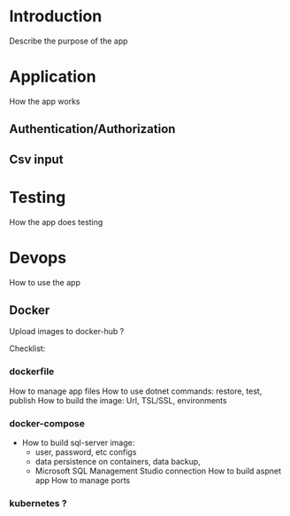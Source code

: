 # Introduction
Describe the purpose of the app

# Application
How the app works

## Authentication/Authorization

## Csv input

## 

# Testing
How the app does testing

# Devops
How to use the app

## Docker
Upload images to docker-hub ?

Checklist:
### dockerfile
How to manage app files
How to use dotnet commands: restore, test, publish
How to build the image: Url, TSL/SSL, environments

### docker-compose
- How to build sql-server image: 
	- user, password, etc configs 
	- data persistence on containers, data backup,
	- Microsoft SQL Management Studio connection
How to build aspnet app
How to manage ports

### kubernetes ?